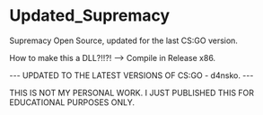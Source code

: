 # Updated_Supremacy
Supremacy Open Source, updated for the last CS:GO version.

How to make this a DLL?!!?!
--> Compile in Release x86.

--- UPDATED TO THE LATEST VERSIONS OF CS:GO - d4nsko. ---

THIS IS NOT MY PERSONAL WORK. I JUST PUBLISHED THIS FOR EDUCATIONAL PURPOSES ONLY. 
